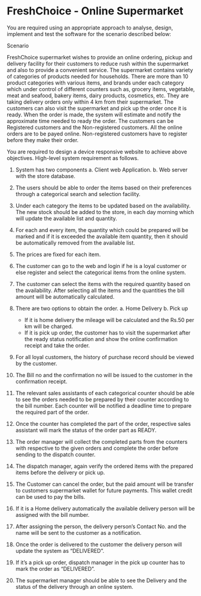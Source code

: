 # FreshChoice - Online Supermarket

You are required using an appropriate approach to analyse, design, implement and test the software for the scenario described below:

Scenario

FreshChoice supermarket wishes to provide an online ordering, pickup and delivery facility for their customers to reduce rush within the supermarket and also to provide a convenient service. The supermarket contains variety of categories of products needed for households. There are more than 10 product categories with various items, and brands under each category which under control of different counters such as, grocery items, vegetable, meat and seafood, bakery items, dairy products, cosmetics, etc. They are taking delivery orders only within 4 km from their supermarket. The customers can also visit the supermarket and pick up the order once it is ready. When the order is made, the system will estimate and notify the approximate time needed to ready the order. The customers can be Registered customers and the Non-registered customers. All the online orders are to be payed online. Non-registered customers have to register before they make their order.
 
You are required to design a device responsive website to achieve above objectives. High-level system requirement as follows.
1.	System has two components 
  a.	Client web Application.
  b.	Web server with the store database. 
2.	The users should be able to order the items based on their preferences through a categorical search and selection facility. 
3.	Under each category the items to be updated based on the availability. The new stock should be added to the store, in each day morning which will update the available list and quantity.
4.	For each and every item, the quantity which could be prepared will be marked and if it is exceeded the available item quantity, then it should be automatically removed from the available list.
5.	The prices are fixed for each item.
6.	The customer can go to the web and login if he is a loyal customer or else register and select the categorical items from the online system.
7.	The customer can select the items with the required quantity based on the availability. After selecting all the items and the quantities the bill amount will be automatically calculated. 
8.	There are two options to obtain the order.
  a.	Home Delivery
  b.	Pick up
    -	If it is home delivery the mileage will be calculated and the Rs.50 per km will be charged.
    -	If it is pick up order, the customer has to visit the supermarket after the ready status notification and show the online confirmation receipt and take the order. 

9.	For all loyal customers, the history of purchase record should be viewed by the customer.   
10.	The Bill no and the confirmation no will be issued to the customer in the confirmation receipt.
11.	The relevant sales assistants of each categorical counter should be able to see the orders needed to be prepared by their counter according to the bill number. Each counter will be notified a deadline time to prepare the required part of the order.
12.	Once the counter has completed the part of the order, respective sales assistant will mark the status of the order part as READY. 
13.	The order manager will collect the completed parts from the counters with respective to the given orders and complete the order before sending to the dispatch counter. 
14.	The dispatch manager, again verify the ordered items with the prepared items before the delivery or pick up.
15.	The Customer can cancel the order, but the paid amount will be transfer to customers supermarket wallet for future payments. This wallet credit can be used to pay the bills.
16.	If it is a Home delivery automatically the available delivery person will be assigned with the bill number.
17.	After assigning the person, the delivery person’s Contact No. and the name will be sent to the customer as a notification.
18.	Once the order is delivered to the customer the delivery person will update the system as “DELIVERED”. 
19.	If it’s a pick up order, dispatch manager in the pick up counter has to mark the order as “DELIVERED”.
20.	The supermarket manager should be able to see the Delivery and the status of the delivery through an online system.
